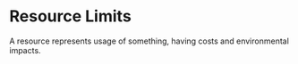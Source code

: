 Resource Limits
===============

A resource represents usage of something, having costs and environmental impacts.
